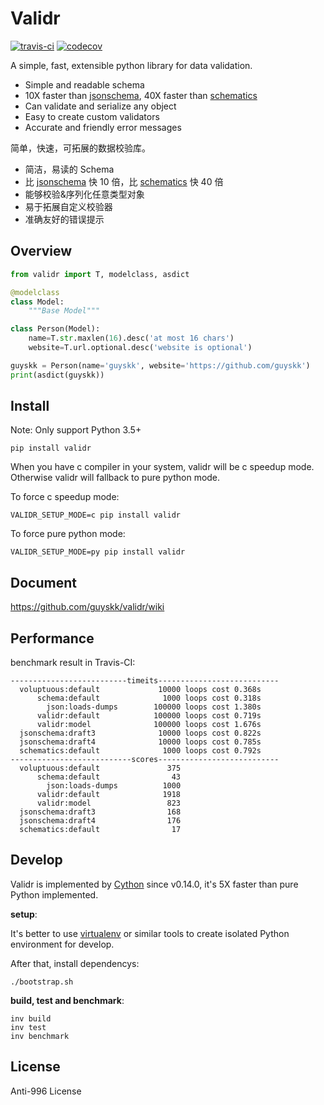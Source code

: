 # Validr

[![travis-ci](https://api.travis-ci.org/guyskk/validr.svg)](https://travis-ci.org/guyskk/validr) [![codecov](https://codecov.io/gh/guyskk/validr/branch/master/graph/badge.svg)](https://codecov.io/gh/guyskk/validr)

A simple, fast, extensible python library for data validation.

- Simple and readable schema
- 10X faster than [jsonschema](https://github.com/Julian/jsonschema),
  40X faster than [schematics](https://github.com/schematics/schematics)
- Can validate and serialize any object
- Easy to create custom validators
- Accurate and friendly error messages

简单，快速，可拓展的数据校验库。

- 简洁，易读的 Schema
- 比 [jsonschema](https://github.com/Julian/jsonschema) 快 10 倍，比 [schematics](https://github.com/schematics/schematics) 快 40 倍
- 能够校验&序列化任意类型对象
- 易于拓展自定义校验器
- 准确友好的错误提示

## Overview

```python
from validr import T, modelclass, asdict

@modelclass
class Model:
    """Base Model"""

class Person(Model):
    name=T.str.maxlen(16).desc('at most 16 chars')
    website=T.url.optional.desc('website is optional')

guyskk = Person(name='guyskk', website='https://github.com/guyskk')
print(asdict(guyskk))
```

## Install

Note: Only support Python 3.5+

    pip install validr

When you have c compiler in your system, validr will be c speedup mode.
Otherwise validr will fallback to pure python mode.

To force c speedup mode:

    VALIDR_SETUP_MODE=c pip install validr

To force pure python mode:

    VALIDR_SETUP_MODE=py pip install validr

## Document

https://github.com/guyskk/validr/wiki

## Performance

benchmark result in Travis-CI:

```
--------------------------timeits---------------------------
  voluptuous:default             10000 loops cost 0.368s
      schema:default              1000 loops cost 0.318s
        json:loads-dumps        100000 loops cost 1.380s
      validr:default            100000 loops cost 0.719s
      validr:model              100000 loops cost 1.676s
  jsonschema:draft3              10000 loops cost 0.822s
  jsonschema:draft4              10000 loops cost 0.785s
  schematics:default              1000 loops cost 0.792s
---------------------------scores---------------------------
  voluptuous:default               375
      schema:default                43
        json:loads-dumps          1000
      validr:default              1918
      validr:model                 823
  jsonschema:draft3                168
  jsonschema:draft4                176
  schematics:default                17
```

## Develop

Validr is implemented by [Cython](http://cython.org/) since v0.14.0, it's 5X
faster than pure Python implemented.

**setup**:

It's better to use [virtualenv](https://virtualenv.pypa.io/en/stable/) or
similar tools to create isolated Python environment for develop.

After that, install dependencys:

```
./bootstrap.sh
```

**build, test and benchmark**:

```
inv build
inv test
inv benchmark
```

## License

Anti-996 License
